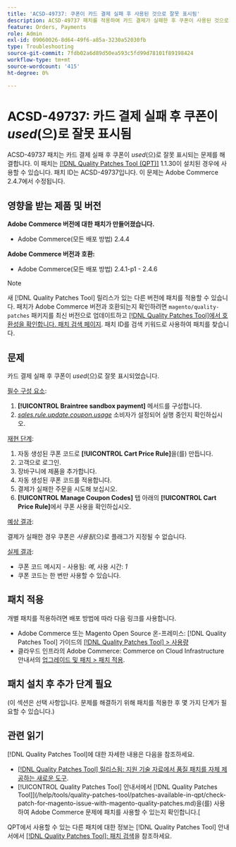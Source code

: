 ```yaml
---
title: 'ACSD-49737: 쿠폰이 카드 결제 실패 후 사용된 것으로 잘못 표시됨'
description: ACSD-49737 패치를 적용하여 카드 결제가 실패한 후 쿠폰이 사용된 것으로 잘못 표시되는 Adobe Commerce 문제를 해결합니다.
feature: Orders, Payments
role: Admin
exl-id: 09060026-8d64-49f6-a85a-3230a52030fb
type: Troubleshooting
source-git-commit: 7fdb02a6d89d50ea593c5fd99d78101f89198424
workflow-type: tm+mt
source-wordcount: '415'
ht-degree: 0%

---
```


# ACSD-49737: 카드 결제 실패 후 쿠폰이 *used*(으)로 잘못 표시됨

ACSD-49737 패치는 카드 결제 실패 후 쿠폰이 *used*(으)로 잘못 표시되는 문제를 해결합니다. 이 패치는 [[!DNL Quality Patches Tool (QPT)]](https://experienceleague.adobe.com/en/docs/commerce-operations/tools/quality-patches-tool/quality-patches-tool-to-self-serve-quality-patches) 1.1.30이 설치된 경우에 사용할 수 있습니다. 패치 ID는 ACSD-49737입니다. 이 문제는 Adobe Commerce 2.4.7에서 수정됩니다.

## 영향을 받는 제품 및 버전

**Adobe Commerce 버전에 대한 패치가 만들어졌습니다.**

* Adobe Commerce(모든 배포 방법) 2.4.4

**Adobe Commerce 버전과 호환:**

* Adobe Commerce(모든 배포 방법) 2.4.1-p1 - 2.4.6

>[!NOTE]
>
>새 [!DNL Quality Patches Tool] 릴리스가 있는 다른 버전에 패치를 적용할 수 있습니다. 패치가 Adobe Commerce 버전과 호환되는지 확인하려면 `magento/quality-patches` 패키지를 최신 버전으로 업데이트하고 [[!DNL Quality Patches Tool]에서 호환성을 확인합니다. 패치 검색 페이지](https://experienceleague.adobe.com/tools/commerce-quality-patches/index.html). 패치 ID를 검색 키워드로 사용하여 패치를 찾습니다.

## 문제

카드 결제 실패 후 쿠폰이 *used*(으)로 잘못 표시되었습니다.

<u>필수 구성 요소</u>:

1. **[!UICONTROL Braintree sandbox payment]** 메서드를 구성합니다.
1. [*sales.rule.update.coupon.usage*](https://experienceleague.adobe.com/docs/commerce-operations/configuration-guide/message-queues/consumers.html?lang=en) 소비자가 설정되어 실행 중인지 확인하십시오.

<u>재현 단계</u>:

1. 자동 생성된 쿠폰 코드로 **[!UICONTROL Cart Price Rule]**&#x200B;을(를) 만듭니다.
1. 고객으로 로그인.
1. 장바구니에 제품을 추가합니다.
1. 자동 생성된 쿠폰 코드를 적용합니다.
1. 결제가 실패한 주문을 시도해 보십시오.
1. **[!UICONTROL Manage Coupon Codes]** 탭 아래의 **[!UICONTROL Cart Price Rule]**&#x200B;에서 쿠폰 사용을 확인하십시오.

<u>예상 결과</u>:

결제가 실패한 경우 쿠폰은 *사용됨*(으)로 플래그가 지정될 수 없습니다.

<u>실제 결과</u>:

* 쿠폰 코드 메시지 - 사용됨: *예*, 사용 시간: *1*
* 쿠폰 코드는 한 번만 사용할 수 있습니다.

## 패치 적용

개별 패치를 적용하려면 배포 방법에 따라 다음 링크를 사용합니다.

* Adobe Commerce 또는 Magento Open Source 온-프레미스: [!DNL Quality Patches Tool] 가이드의 [[!DNL Quality Patches Tool] > 사용량](/help/tools/quality-patches-tool/usage.md)
* 클라우드 인프라의 Adobe Commerce: Commerce on Cloud Infrastructure 안내서의 [업그레이드 및 패치 > 패치 적용](https://experienceleague.adobe.com/docs/commerce-cloud-service/user-guide/develop/upgrade/apply-patches.html).

## 패치 설치 후 추가 단계 필요

(이 섹션은 선택 사항입니다. 문제를 해결하기 위해 패치를 적용한 후 몇 가지 단계가 필요할 수 있습니다.) 

## 관련 읽기

[!DNL Quality Patches Tool]에 대한 자세한 내용은 다음을 참조하세요.

* [[!DNL Quality Patches Tool] 릴리스됨: 지원 기술 자료에서 품질 패치를 자체 제공하는 새로운 도구](https://experienceleague.adobe.com/en/docs/commerce-operations/tools/quality-patches-tool/quality-patches-tool-to-self-serve-quality-patches).
* [!UICONTROL Quality Patches Tool] 안내서에서  [!DNL Quality Patches Tool]](/help/tools/quality-patches-tool/patches-available-in-qpt/check-patch-for-magento-issue-with-magento-quality-patches.md)을(를) 사용하여 Adobe Commerce 문제에 패치를 사용할 수 있는지 확인합니다.[


QPT에서 사용할 수 있는 다른 패치에 대한 정보는 [!DNL Quality Patches Tool] 안내서에서 [[!DNL Quality Patches Tool]: 패치 검색](https://experienceleague.adobe.com/tools/commerce-quality-patches/index.html)을 참조하세요.
